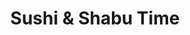 ---
layout: place
title: "Sushi & Shabu Time"
permalink: /nevada/las-vegas/sushi-shabu-time.html
stateAbbr: NV
stateName: Nevada
cityName: Las Vegas
seo:
  name: "Sushi & Shabu Time"
  type: Restaurant
  links: http://sushitime.vegas/
description: "Sushi & Shabu Time serves delicious sushi in Las Vegas, Nevada. Try fresh Japanese dishes for a great dining experience. "
place_id: ChIJP2pS7lTHyIARVXcWSggKJRc
photos:
  - name: >-
      places/ChIJP2pS7lTHyIARVXcWSggKJRc/photos/AeeoHcLuOWufODc3OpcDR-DjQSXHJAaOHHGZGGRNyfJbLZfsBz29U16Rt5ndkq-WsfcB5mO9wSLH4H3fraxnUp2gTL3p56olZnWApugXAz4bb1HmwCZ41maXkJz2-zsNO3DN8tLshibLRKtyKxcgv8Wnvw_jSnnwGZeDjGjC7Lk8vY76_eErXIrIzu9dKlM_-pYKuuNaDIdmg8p2lb72wR8qupsrUoR6Gq4dWYozlxgXXA1h9nVyfvFtUxaMrbFBOj8BpnYpwpCvVmJnwD06tin5JFOgS4-kas9LwAkb-zcXc6H8qTJVKcXa1aUYwmd2jVvyBrGS4BSpZtG-Z7XpDirz0AqhxIfbN8NsQ620SQ6Wy1_EIeupMpXpoUw72aomlrzU5w0ENyBnJ7NufC3ii346XL9KQEwD7qcLrk-M0MsezUg
    widthPx: 4800
    heightPx: 3200
    authorAttributions:
      - displayName: 박성원_sonia
        uri: https://maps.google.com/maps/contrib/116697751852538265983
        photoUri: >-
          https://lh3.googleusercontent.com/a-/ALV-UjU21JQH3xPoX6ln7rEw-UdLzPW1vt2E3enULydFup08H1Ze8LrRjA=s100-p-k-no-mo
    flagContentUri: >-
      https://www.google.com/local/imagery/report/?cb_client=maps_api_places.places_api&image_key=!1e10!2sCIHM0ogKEICAgICe3KulQQ&hl=en-US
    googleMapsUri: >-
      https://www.google.com/maps/place//data=!3m4!1e2!3m2!1sCIHM0ogKEICAgICe3KulQQ!2e10!4m2!3m1!1s0x80c8c754ee526a3f:0x17250a084a167755
  - name: >-
      places/ChIJP2pS7lTHyIARVXcWSggKJRc/photos/AeeoHcJHQDKXA1PTx8m5zRutl9rJy-1pqzcZ-A4aedaRkrWiZNI-jwb0dI6DjGiI4En3VxPqgVmQwnKI1hu-pv3uuY04iz9tkvCs05HQ865WrfWTg79DsrVWnWIygaTWVYek62Pc1ls1B99qGXUWE-Lwhm8wnN6mMJP0cDt40kDS6JDxE1-CnFKt_6Hgsd8uv16eYebrRT_wq-r8vKWQIHyWXH3CZImlVi2FVXvDvR5XduwTpClcuXGLBpqFzPDZJ1EZAq9ERg2MK-LG3bNd2yXH5HTzkb5nyHfbLPzds3KnQiq3JA
    widthPx: 1080
    heightPx: 829
    authorAttributions:
      - displayName: Sushi & Shabu Time
        uri: https://maps.google.com/maps/contrib/105422976107697505004
        photoUri: >-
          https://lh3.googleusercontent.com/a/ACg8ocILSO_d9xlcQzmuMRNYxq6G-jvwhfqAAh07WFeVkX1kgcklCw=s100-p-k-no-mo
    flagContentUri: >-
      https://www.google.com/local/imagery/report/?cb_client=maps_api_places.places_api&image_key=!1e10!2sAF1QipOhex30MCDQXEp56_UMW0B8_8wEdP2mHSAYNAF5&hl=en-US
    googleMapsUri: >-
      https://www.google.com/maps/place//data=!3m4!1e2!3m2!1sAF1QipOhex30MCDQXEp56_UMW0B8_8wEdP2mHSAYNAF5!2e10!4m2!3m1!1s0x80c8c754ee526a3f:0x17250a084a167755
  - name: >-
      places/ChIJP2pS7lTHyIARVXcWSggKJRc/photos/AeeoHcK2TS9VWMktSlHRt1f5gNaZvLLmJqY-r2rQX5Bhv0OkyVq01lNBH-22eB8Ju4uVICioVDSsHFHC96wT4J4NaAPWdGyKXcrJyjVyejwK3Tc49LejvFuBjGNSJtdpEWztbgZwlmE5D53eq-7ZFDJzPO9zQQi72XymeGQW5jErgGKpw6_mmgeq8VOq2eqhg_rldrjxQaAcomXSX5ALgqc1HzqtSZpINSUXkyzCt0loqXTx4S4gr7R7Q2DHbEjKSKNPVlfYLqIvh5pQyh6R5SmmkEIM9S3_FCZteCY-7InHRvKYNoshNPUrKc1SSVeIslLqPoGf6IqVJtPRew1LiyztSF9rQOCyqh2cUHhrItJ8nPAXX0E6WkCmb9wUIBeYYoIsI9qksDi5Z2ydM_mQ5eGA8kw1Gg7Z8GF_kXfCPqeVsBaXx6qK
    widthPx: 4032
    heightPx: 2268
    authorAttributions:
      - displayName: Sandra Fan
        uri: https://maps.google.com/maps/contrib/101008579170717792442
        photoUri: >-
          https://lh3.googleusercontent.com/a/ACg8ocIwgBvlrEBqKvGiYdDbBEbdUARklBowlLj1-7wPzI5T1881sWJW=s100-p-k-no-mo
    flagContentUri: >-
      https://www.google.com/local/imagery/report/?cb_client=maps_api_places.places_api&image_key=!1e10!2sCIHM0ogKEICAgID30KrLjQE&hl=en-US
    googleMapsUri: >-
      https://www.google.com/maps/place//data=!3m4!1e2!3m2!1sCIHM0ogKEICAgID30KrLjQE!2e10!4m2!3m1!1s0x80c8c754ee526a3f:0x17250a084a167755
  - name: >-
      places/ChIJP2pS7lTHyIARVXcWSggKJRc/photos/AeeoHcJGDuSa-FX57l1LpShzN3ii-IWMFhtYibEU5bjoiwIyYd0nRaUzWQ2uYOYvTRQgbwPJ9xA9uRKTbQpXYIKw9aNv1GkSvoGhZxvlKRxsxe2eBt4HETs_hauc-AKRNvDqf0dC47aCcEEdwm0xMVZEtYPfEBzeFL9UA6tGgJR02vI-emwOqO-fGuoYVd2VRjA8KLAE8Sfd87zhAXXX8sE1cM3W5qD4syN6aEgz0WlYoKnu-UoBQgjw-ont1bfa6WSvlV3Ud6Bkm5DFKLYmkz-kgFL_fFwk191rIIOjW2cmEkogwPQuUT6HiqaNIGWfbwUhn3YVlItHNbOsHav9_h6cJgFx9-Pe096QlpUOC_dliGMZ8hZ3AvwgY1nYV8xqZDpHQgqzFlkxvq6gI-LxCkAOIwpudpIVMG0cW8oXQNNqruz1qDzX
    widthPx: 3215
    heightPx: 2411
    authorAttributions:
      - displayName: Joanne Lin
        uri: https://maps.google.com/maps/contrib/105722559288465620558
        photoUri: >-
          https://lh3.googleusercontent.com/a-/ALV-UjVBnW73q8HFptVpwmu1cF1hHIVCh-k8CdmnTwnCrNkwNJ3RMa7LrA=s100-p-k-no-mo
    flagContentUri: >-
      https://www.google.com/local/imagery/report/?cb_client=maps_api_places.places_api&image_key=!1e10!2sCIHM0ogKEICAgID3sauyqQE&hl=en-US
    googleMapsUri: >-
      https://www.google.com/maps/place//data=!3m4!1e2!3m2!1sCIHM0ogKEICAgID3sauyqQE!2e10!4m2!3m1!1s0x80c8c754ee526a3f:0x17250a084a167755
  - name: >-
      places/ChIJP2pS7lTHyIARVXcWSggKJRc/photos/AeeoHcJ_uPuCmbD03ibCPkN9BfebRKS4EVfKDHeEOF_licGpYzF3Cz_XOdAlth88tMBivOcEcUcIriX88L8YNTUDLu1ML4eIkP9C8DAUusbd-jVcY1l7f99wXO6pIwm3v6tCYtrUh9SvVHCwb29fbjmn305fm17eg40a4GqxoY25H9ZkYy_uwJKDGWvH7azWi9K5MVQd6fh8SwFLTRZoTj-IOB2Z3HJQBeaucIqnjXfChLxubIT91uQL9JZdHA2uI8OOecUbspV2r6nBo7xtROOJhBUXEgwujZp58xCD1d7zmQijiZswR33taY3oIqA6Tzt8aXxl3OsE85w7xeOrXrTraH86WqjX1vrTvoHEmyacnyofcgXfD8OD0HULBZ3RBJlNsF6SRr8RD8e16bIvcUigWnXbdZtphH2zHExS3zAa-rBRYDTW
    widthPx: 3024
    heightPx: 4032
    authorAttributions:
      - displayName: Mike N Gross
        uri: https://maps.google.com/maps/contrib/105794754139098421698
        photoUri: >-
          https://lh3.googleusercontent.com/a-/ALV-UjUpEY0xe0aFxI0q0i-t0hHUl5lnA2Bgg0DbTTCuR2eLH4mh7b2kIQ=s100-p-k-no-mo
    flagContentUri: >-
      https://www.google.com/local/imagery/report/?cb_client=maps_api_places.places_api&image_key=!1e10!2sCIHM0ogKEICAgMDopJLS1wE&hl=en-US
    googleMapsUri: >-
      https://www.google.com/maps/place//data=!3m4!1e2!3m2!1sCIHM0ogKEICAgMDopJLS1wE!2e10!4m2!3m1!1s0x80c8c754ee526a3f:0x17250a084a167755
  - name: >-
      places/ChIJP2pS7lTHyIARVXcWSggKJRc/photos/AeeoHcLL9YDuSAY37KhfjymwKXBylpPJRUO4147uKccTaBOQ5Zw2KA6tCsMobvs1nQ5ft8lIb6qvJ5WC1vQtjyVv6i0ovTmiHmEWqjsJb2k2Lwpxik32-R8VrZzHA-E5NC4eiavk0H60_9xcecfZmZDSy1VPoSH6IWh5k0_1iURUeRDxDO3ROMuGLCCkpCfJBkap_UFKhIHeDveyggTbOgzI45pWIhpC1KKWDNQNsgCu6fYl1yoYuhVxyMeyOpfQZzm_d6E0BmNmXzbD3SfEfblOL6ovMYviStrRCi0Xhx5nrMB4K_CWWNgrZaGLKy-Y61qsD0MZSwsTW48Sktxg0nfiDL06UufMwVlBazKYG06LHoj92wCW82s0c9GTMryzoGv2PIIq2aspkRHu5vdL9LDNaDfogXNfLURqqsStVn_eApE
    widthPx: 4624
    heightPx: 3472
    authorAttributions:
      - displayName: Michael Wu PhD
        uri: https://maps.google.com/maps/contrib/105061099394492403376
        photoUri: >-
          https://lh3.googleusercontent.com/a-/ALV-UjXwdq0XBvy8sPQixE2K7PpSonX2HLNjOsKMAc_dLZVp26zMsnbtIA=s100-p-k-no-mo
    flagContentUri: >-
      https://www.google.com/local/imagery/report/?cb_client=maps_api_places.places_api&image_key=!1e10!2sCIHM0ogKEICAgIDXscW8cA&hl=en-US
    googleMapsUri: >-
      https://www.google.com/maps/place//data=!3m4!1e2!3m2!1sCIHM0ogKEICAgIDXscW8cA!2e10!4m2!3m1!1s0x80c8c754ee526a3f:0x17250a084a167755
  - name: >-
      places/ChIJP2pS7lTHyIARVXcWSggKJRc/photos/AeeoHcK5vTjGVBg0MJ-kck3QrFZgqTRY-DqicKitgNe7y3n2U22jXq98BII8T16PjIQA131K4mXP5icL9MVesV3tVISCb54S_yD0pFjUF385e439K-ynP1dbEcFDD7DV1pEanUrmXm8genNIBY7Fv39L7inTgbvEBtimaNY6rSGkXyFRUGzKYK54cJamNVZeXyRU69UO6-e0oWxB4-SROcAs10lQKnZiMDEFS_qXcYf3YYAApwp15dwP7WzPnB3LQr3u6fptFXQHXer8ii3EsNzuzuhMPcfcUeXjUplEnQpbxjSwQ2kSC5UP2DcZmvb0Lwz8DDZiXCM4Xa_HyamHwQ7GiDm37ca9jDcdhuukNCKydTY1L2PKX7wNBLUHbvdSUiSfkmfHYRQXW2ZsXXkiBYgX_0XQS_z8g1BgvyVkqR6JelewVXo
    widthPx: 4032
    heightPx: 3024
    authorAttributions:
      - displayName: alexander ham
        uri: https://maps.google.com/maps/contrib/107035288524922319573
        photoUri: >-
          https://lh3.googleusercontent.com/a/ACg8ocI-kmxLoG-lczXC2hdaiIqeeNYL88vzNlzXCWFMKdhX5Kt38g=s100-p-k-no-mo
    flagContentUri: >-
      https://www.google.com/local/imagery/report/?cb_client=maps_api_places.places_api&image_key=!1e10!2sCIHM0ogKEICAgIDXgf-TlwE&hl=en-US
    googleMapsUri: >-
      https://www.google.com/maps/place//data=!3m4!1e2!3m2!1sCIHM0ogKEICAgIDXgf-TlwE!2e10!4m2!3m1!1s0x80c8c754ee526a3f:0x17250a084a167755
  - name: >-
      places/ChIJP2pS7lTHyIARVXcWSggKJRc/photos/AeeoHcIOqeMuM7zHfPQuaB0XJODM_IhgLSsmk5YP0DPZlp6OfaojuFNDg9EqB5j7PehQePKnE9Hfb85J_Cj5VgT86_57FB69hv8JzikKEd3_um4SHLacV2lcSfiSUDfXQgLKxx-h-KWQ9MkDSh6QIY0Sm1CYhieSYORYnbH9mdgjonOT6cNn55zkRY4xU9HFsQ9c8CjTmL0G0Bs9f2RhfLIB2vWjhyn9_3f9IqyAVgdMmJO8f8vZ_Iv1vzfJreL5mRQODUnbPTH04jtPqqdztCz9tx-uBfkpstlI95P2StHyZbvaIu8sUbOiuSReNKd9vhfJ4jyCpNxthcZBEaTREhaZeWCfjOaI-BqozpeRQIr0wyD6Lgl3RmxLKCeiEEdl1gJYwp5sPii7Rx7svL0sCtuT7oJMNdLjPv81dP_LVSUsYa-ff_5l
    widthPx: 1920
    heightPx: 2560
    authorAttributions:
      - displayName: See Thao
        uri: https://maps.google.com/maps/contrib/110007255216759387143
        photoUri: >-
          https://lh3.googleusercontent.com/a-/ALV-UjX_fVvPdxix9LelfqDdZr_k5YZwwnjafPgMWxncY8IqmtQOdxZSIg=s100-p-k-no-mo
    flagContentUri: >-
      https://www.google.com/local/imagery/report/?cb_client=maps_api_places.places_api&image_key=!1e10!2sCIHM0ogKEICAgMDA6KPo-gE&hl=en-US
    googleMapsUri: >-
      https://www.google.com/maps/place//data=!3m4!1e2!3m2!1sCIHM0ogKEICAgMDA6KPo-gE!2e10!4m2!3m1!1s0x80c8c754ee526a3f:0x17250a084a167755
  - name: >-
      places/ChIJP2pS7lTHyIARVXcWSggKJRc/photos/AeeoHcLE6CXn4y5WOj9IMKl3pZZBHNdHsLeiP_XCgQBszzLOhyHXwrlroQZQuI1XoAoZOkY5YjBvY9HXYbTZm17EZS6nVWtBdl3SBuEnBDei3dz3UOq4QN8OtRBSQhUov72j8s3tT8HjAiNMXnHFPu896jB4DHEFo0_uyOGLq_r3jtjcOgy0HpfTKJToSVWF_GIOlOZQxnNUmSmYwZnEA_HKsfZICQ4G_tqvIbiRVDNeJi-AjZ2u16LiTM3Iuk2xadwKIVD1TrA4JHmR_zjjNJ8zdgHQ1N-R3ENfHyfvmwVVzivoGw8_F9WfIeXVbE3kBBXyYENu4npeL-ZRABUyBprKo_dJnMEao10ImStIi02ULYyl4frasj1plzc-66kwCoPoQxTvu2mnB8ej3SZglHXmbjoRH1o1J76p0H3ErF-xt4khcg
    widthPx: 3000
    heightPx: 4000
    authorAttributions:
      - displayName: Crystal Vargas
        uri: https://maps.google.com/maps/contrib/104914097077566162869
        photoUri: >-
          https://lh3.googleusercontent.com/a/ACg8ocJdlI5nuHbWuCwxfIvlNFaieX0ttgqTULwsk62dm2_SgpJedg=s100-p-k-no-mo
    flagContentUri: >-
      https://www.google.com/local/imagery/report/?cb_client=maps_api_places.places_api&image_key=!1e10!2sCIHM0ogKEICAgICzpN2KNg&hl=en-US
    googleMapsUri: >-
      https://www.google.com/maps/place//data=!3m4!1e2!3m2!1sCIHM0ogKEICAgICzpN2KNg!2e10!4m2!3m1!1s0x80c8c754ee526a3f:0x17250a084a167755
  - name: >-
      places/ChIJP2pS7lTHyIARVXcWSggKJRc/photos/AeeoHcKAB6OI2JHy1Y_tREzfnp_7KnN-azvy_BSgOdLgH6uA7Rm-hrkJh7eqxpl0E0CpY7VSIRyMTngiOpMD_MKVXCtExC8LYs9WIYB7_aqXN91ZHcDv20TXSkHvJpQVTNuVjOLavSB2I5M7hAJqt0tf4I2ETpI-PrpIUYYsUPao37l5POkXCgSDcsVxoxa21SpWRKjR6El_e_sxsdm8zLHDaHJs9IBUiXEuKJ3PV1nbUoF64Cc0fT5jqgS36srvj8QA4B2VqAhgfdc_V9b2u2yt1rC8CSLsW0xx9LqbBUiPVB_l9uUnylmQ42uxOOXS_akA-PWJac4oxw_8sXqYdXV0utAdpV3tFjh244QIZSQaZg-ajW5cEWg6Dk-td11PvSR3dt1WwfuenryTyNN84cWw4ysqtfN67wYn2HVmB_ZPPJ5TWG88
    widthPx: 4032
    heightPx: 2268
    authorAttributions:
      - displayName: Margie Wu
        uri: https://maps.google.com/maps/contrib/111075477535125359245
        photoUri: >-
          https://lh3.googleusercontent.com/a/ACg8ocLqkYvdZaxMeaJEc3f5r3u8ep364M7vzl9kp6ET3kROjRt-BoE9=s100-p-k-no-mo
    flagContentUri: >-
      https://www.google.com/local/imagery/report/?cb_client=maps_api_places.places_api&image_key=!1e10!2sCIHM0ogKEICAgIDX3P2elAE&hl=en-US
    googleMapsUri: >-
      https://www.google.com/maps/place//data=!3m4!1e2!3m2!1sCIHM0ogKEICAgIDX3P2elAE!2e10!4m2!3m1!1s0x80c8c754ee526a3f:0x17250a084a167755
address: 4215 W Spring Mountain Rd, Las Vegas, NV 89102, USA
street: 4215 W Spring Mountain Rd
city: Las Vegas
state: NV
zip: '89102'
country: USA
neighborhood: null
latitude: '36.125447'
longitude: '-115.195806'
accessibility_options:
  wheelchairAccessibleParking: true
  wheelchairAccessibleEntrance: true
  wheelchairAccessibleRestroom: true
  wheelchairAccessibleSeating: true
business_status: OPERATIONAL
name: Sushi & Shabu Time
google_maps_links:
  directionsUri: >-
    https://www.google.com/maps/dir//''/data=!4m7!4m6!1m1!4e2!1m2!1m1!1s0x80c8c754ee526a3f:0x17250a084a167755!3e0
  placeUri: https://maps.google.com/?cid=1667750267729639253
  writeAReviewUri: >-
    https://www.google.com/maps/place//data=!4m3!3m2!1s0x80c8c754ee526a3f:0x17250a084a167755!12e1
  reviewsUri: >-
    https://www.google.com/maps/place//data=!4m4!3m3!1s0x80c8c754ee526a3f:0x17250a084a167755!9m1!1b1
  photosUri: >-
    https://www.google.com/maps/place//data=!4m3!3m2!1s0x80c8c754ee526a3f:0x17250a084a167755!10e5
primary_type: Sushi Restaurant
opening_hours:
  regular:
    - 'Monday: 11:30 AM – 12:00 AM'
    - 'Tuesday: 11:30 AM – 12:00 AM'
    - 'Wednesday: 11:30 AM – 12:00 AM'
    - 'Thursday: 11:30 AM – 12:00 AM'
    - 'Friday: 11:30 AM – 1:00 AM'
    - 'Saturday: 11:30 AM – 1:00 AM'
    - 'Sunday: 11:30 AM – 12:00 AM'
  current:
    - 'Monday: 11:30 AM – 12:00 AM'
    - 'Tuesday: 11:30 AM – 12:00 AM'
    - 'Wednesday: 11:30 AM – 12:00 AM'
    - 'Thursday: 11:30 AM – 12:00 AM'
    - 'Friday: 11:30 AM – 1:00 AM'
    - 'Saturday: 11:30 AM – 1:00 AM'
    - 'Sunday: 11:30 AM – 12:00 AM'
secondary_opening_hours:
  regular:
    weekdayDescriptions: null
    type: null
  current:
    weekdayDescriptions: null
    type: null
phone: (702) 202-0552
price_level: null
price_range: $30 &ndash; $50
rating: '4.7'
rating_count: 0
website: http://sushitime.vegas/
reviews: null
parking_options: null
payment_options: null
allow_dogs: null
curbside_pickup: null
delivery: null
dine_in: null
good_for_children: null
good_for_groups: null
good_for_sports: null
live_music: null
menu_for_children: null
outdoor_seating: null
reservable: null
restroom: null
serves_beer: null
serves_breakfast: null
serves_brunch: null
serves_cocktails: null
serves_coffee: null
serves_dinner: null
serves_dessert: null
serves_lunch: null
serves_vegetarian_food: null
serves_wine: null
takeout: null
update_category: essentials
summary: null

---